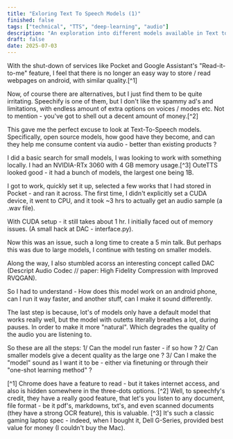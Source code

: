 ```yaml
---
title: "Exloring Text To Speech Models (1)"
finished: false 
tags: ["technical", "TTS", "deep-learning", "audio"]
description: "An exploration into different models available in Text to Speech (and perhaps writing some frontend for it)"
draft: false
date: 2025-07-03
---
```


With the shut-down of services like Pocket and Google Assistant's "Read-it-to-me" feature, I feel that there is no longer an easy way to store / read webpages on android, with similar quality.[^1]

Now, of course there are alternatives, but I just find them to be quite irritating. Speechify is one of them, but I don't like the spammy ad's and limitations, with endless amount of extra options on voices / modes etc. Not to mention - you've got to shell out a decent amount of money.[^2]

This gave me the perfect excuse to look at Text-To-Speech models. Specifically, open source models, how good have they become, and can they help me consume content via audio - better than existing products ? 

I did a basic search for small models, I was looking to work with something locally. I had an NVIDIA-RTx 3060 with 4 GB memory usage.[^3] OuteTTS looked good - it had a bunch of models, the largest one being 1B. 

I got to work, quickly set it up, selected a few works that I had stored in Pocket - and ran it across. The first time, I didn't explicitly set a CUDA device, it went to CPU, and it took ~3 hrs to actually get an audio sample (a .wav file). 

With CUDA setup - it still takes about 1 hr. I initially faced out of memory issues. (A small hack at DAC - interface.py). 

Now this was an issue, such a long time to create a 5 min talk. But perhaps this was due to large models, I continue with testing on smaller models. 

Along the way, I also stumbled acorss an interesting concept called DAC (Descript Audio Codec // paper: High Fidelity Compression with Improved RVQGAN).  

So I had to understand - How does this model work on an android phone, can I run it way faster, and another stuff, can I make it sound differently. 

The last step is because, lot's of models only have a default model that works really well, but the model with outetts literally breathes a lot, during pauses. In order to make it more "natural". Which degrades the quality of the audio you are listening to. 

So these are all the steps: 
1/ Can the model run faster - if so how ? 
2/ Can smaller models give a decent quality as the large one ? 
3/ Can I make the "model" sound as I want it to be - either via finetuning or through their "one-shot learning method" ? 



[^1] Chrome does have a feature to read - but it takes internet access, and also is hidden somewhere in the three-dots options. 
[^2] Well, to speechfy's credit, they have a really good feature, that let's you listen to any document, file format - be it pdf's, markdowns, txt's, and even scanned documents (they have a strong OCR feature), this is valuable. 
[^3] It's such a classic gaming laptop spec - indeed, when I bought it, Dell G-Series, provided best value for money (I couldn't buy the Mac). 
